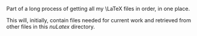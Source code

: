Part of a long process of getting all my \LaTeX files in order, in one place. 

This will, initially, contain files needed for current work and retrieved from other files in this _nuLatex_ directory.